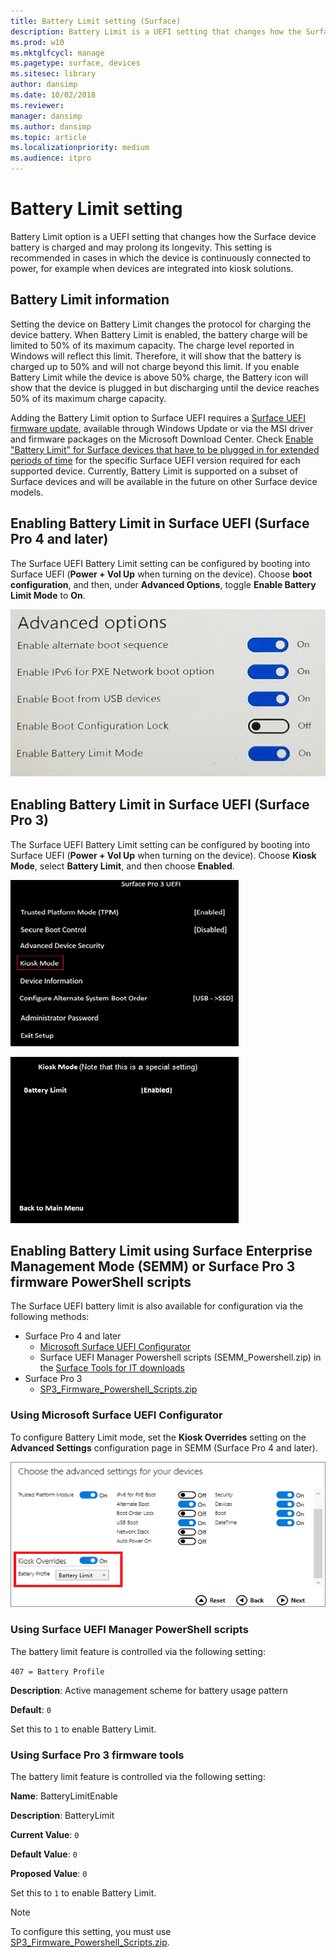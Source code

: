 ```yaml
---
title: Battery Limit setting (Surface)
description: Battery Limit is a UEFI setting that changes how the Surface device battery is charged and may prolong its longevity.
ms.prod: w10
ms.mktglfcycl: manage
ms.pagetype: surface, devices
ms.sitesec: library
author: dansimp
ms.date: 10/02/2018
ms.reviewer: 
manager: dansimp
ms.author: dansimp
ms.topic: article
ms.localizationpriority: medium
ms.audience: itpro
---
```


# Battery Limit setting

Battery Limit option is a UEFI setting that changes how the Surface device battery is charged and may prolong its longevity. This setting is recommended in  cases  in which the device is continuously connected to power, for example when devices are integrated into kiosk solutions.  

## Battery Limit information

Setting the device on Battery Limit changes the protocol for charging the device battery. When Battery Limit is enabled, the battery charge will be limited to 50% of its maximum capacity. The charge level reported in Windows will reflect this limit. Therefore, it will show that the battery is charged up to 50% and will not charge beyond  this limit. If you enable Battery Limit while the device is above 50% charge, the Battery icon will show that the device is plugged in but discharging until the device reaches 50% of its maximum charge capacity.  

Adding the Battery Limit option to Surface UEFI requires a [Surface UEFI firmware update](update.md), available through Windows Update or via the MSI driver and firmware packages on the Microsoft Download Center. Check [Enable "Battery Limit" for Surface devices that have to be plugged in for extended periods of time](https://support.microsoft.com/help/4464941) for the specific Surface UEFI version required for each supported device. Currently, Battery Limit is supported on a subset of Surface devices and will be available in the future on other Surface device models. 

## Enabling Battery Limit in Surface UEFI (Surface Pro 4 and later)

The Surface UEFI Battery Limit setting can be configured by booting into Surface UEFI (**Power + Vol Up** when turning on the device). Choose **boot configuration**, and then, under **Advanced Options**, toggle **Enable Battery Limit Mode** to **On**.  

![Screenshot of Advanced options](images/enable-bl.png) 

## Enabling Battery Limit in Surface UEFI (Surface Pro 3)

The Surface UEFI Battery Limit setting can be configured by booting into Surface UEFI (**Power + Vol Up** when turning on the device). Choose **Kiosk Mode**, select **Battery Limit**, and then choose **Enabled**.

![Screenshot of Advanced options](images/enable-bl-sp3.png) 

![Screenshot of Advanced options](images/enable-bl-sp3-2.png) 

## Enabling Battery Limit using Surface Enterprise Management Mode (SEMM) or Surface Pro 3 firmware PowerShell scripts

The Surface UEFI battery limit is also available for configuration via the following methods:

- Surface Pro 4 and later 
    - [Microsoft Surface UEFI Configurator](https://docs.microsoft.com/surface/surface-enterprise-management-mode)  
    - Surface UEFI Manager Powershell scripts (SEMM_Powershell.zip) in the [Surface Tools for IT downloads](https://www.microsoft.com/download/details.aspx?id=46703)
- Surface Pro 3 
    - [SP3_Firmware_Powershell_Scripts.zip](https://www.microsoft.com/download/details.aspx?id=46703)

### Using Microsoft Surface UEFI Configurator

To configure Battery Limit mode, set the **Kiosk Overrides** setting on the **Advanced Settings** configuration page in SEMM (Surface Pro 4 and later).

![Screenshot of advanced settings](images/semm-bl.png)

### Using Surface UEFI Manager PowerShell scripts

The battery limit feature is controlled via the following setting:  

`407 = Battery Profile`

**Description**:  Active management scheme for battery usage pattern

**Default**:  `0` 

Set this to `1` to enable Battery Limit.

### Using Surface Pro 3 firmware tools

The battery limit feature is controlled via the following setting:  

**Name**: BatteryLimitEnable

**Description**:  BatteryLimit

**Current Value**:  `0` 

**Default Value**: `0`

**Proposed Value**: `0` 

Set this to `1` to enable Battery Limit.

>[!NOTE]
>To configure this setting, you must use [SP3_Firmware_Powershell_Scripts.zip](https://www.microsoft.com/download/details.aspx?id=46703). 

